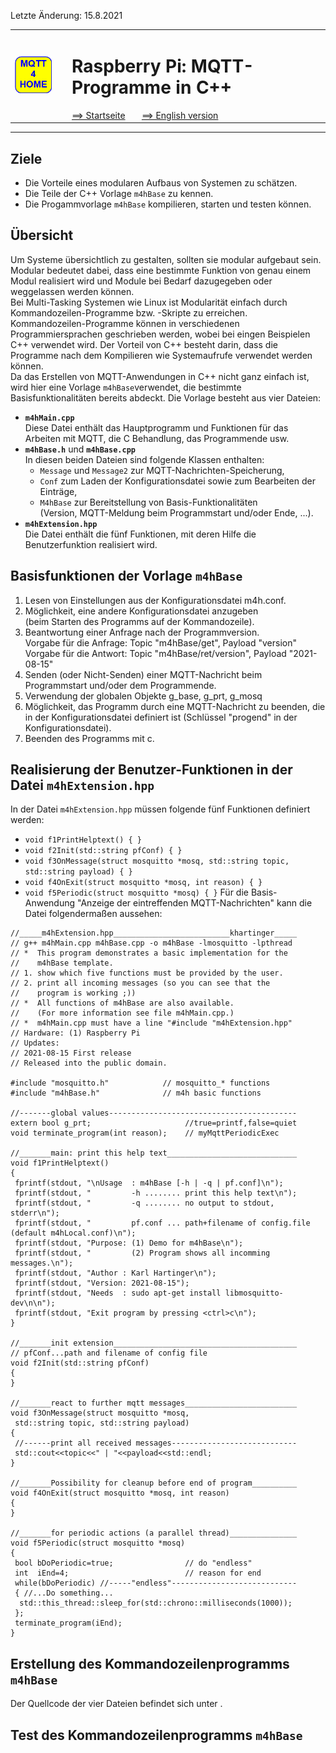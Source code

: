 Letzte &Auml;nderung: 15.8.2021   
<table><tr><td><img src="logo/mqtt4home_96.png"></img></td><td>&nbsp;</td><td>
<h1>Raspberry Pi: MQTT-Programme in C++</h1>
<a href="liesmich.md">==> Startseite</a> &nbsp; &nbsp; &nbsp; 
<a href="m4h07_RasPiCppBase_e.md">==> English version</a> &nbsp; &nbsp; &nbsp; 
</td></tr></table><hr>
  
## Ziele
* Die Vorteile eines modularen Aufbaus von Systemen zu schätzen.   
* Die Teile der C++ Vorlage `m4hBase` zu kennen.   
* Die Progammvorlage  `m4hBase` kompilieren, starten und testen können.

## Übersicht
Um Systeme übersichtlich zu gestalten, sollten sie modular aufgebaut sein. Modular bedeutet dabei, dass eine bestimmte Funktion von genau einem Modul realisiert wird und Module bei Bedarf dazugegeben oder weggelassen werden können.   
Bei Multi-Tasking Systemen wie Linux ist Modularität einfach durch Kommandozeilen-Programme bzw. -Skripte zu erreichen.   
Kommandozeilen-Programme können in verschiedenen Programmiersprachen geschrieben werden, wobei bei eingen Beispielen C++ verwendet wird. Der Vorteil von C++ besteht darin, dass die Programme nach dem Kompilieren wie Systemaufrufe verwendet werden können.   
Da das Erstellen von MQTT-Anwendungen in C++ nicht ganz einfach ist, wird hier eine Vorlage `m4hBase`verwendet, die bestimmte Basisfunktionalitäten bereits abdeckt. Die Vorlage besteht aus vier Dateien:   
* __`m4hMain.cpp`__   
Diese Datei enthält das Hauptprogramm und Funktionen für das Arbeiten mit MQTT, die <strg>C Behandlung, das Programmende usw.
* __`m4hBase.h`__ und __`m4hBase.cpp`__   
   In diesen beiden Dateien sind folgende Klassen enthalten:   
   * `Message` und `Message2` zur MQTT-Nachrichten-Speicherung,   
   * `Conf` zum Laden der Konfigurationsdatei sowie zum Bearbeiten der Einträge,   
   * `M4hBase` zur Bereitstellung von Basis-Funktionalitäten   
     (Version, MQTT-Meldung beim Programmstart und/oder Ende, ...).   
* __`m4hExtension.hpp`__   
Die Datei enthält die fünf Funktionen, mit deren Hilfe die Benutzerfunktion realisiert wird.

## Basisfunktionen der Vorlage `m4hBase`
1. Lesen von Einstellungen aus der Konfigurationsdatei m4h.conf.   
2. Möglichkeit, eine andere Konfigurationsdatei anzugeben   
   (beim Starten des Programms auf der Kommandozeile).   
3. Beantwortung einer Anfrage nach der Programmversion.   
   Vorgabe für die Anfrage: Topic "m4hBase/get", Payload "version"   
   Vorgabe für die Antwort: Topic "m4hBase/ret/version", Payload "2021-08-15"   
4. Senden (oder Nicht-Senden) einer MQTT-Nachricht beim Programmstart und/oder dem Programmende.   
5. Verwendung der globalen Objekte g_base, g_prt, g_mosq
6. Möglichkeit, das Programm durch eine MQTT-Nachricht zu beenden, die in der Konfigurationsdatei definiert ist (Schlüssel "progend" in der Konfigurationsdatei).
7. Beenden des Programms mit <Strg>c.

## Realisierung der Benutzer-Funktionen in der Datei `m4hExtension.hpp`
In der Datei `m4hExtension.hpp` müssen folgende fünf Funktionen definiert werden:   
* `void f1PrintHelptext() { }`
* `void f2Init(std::string pfConf) { }`
* `void f3OnMessage(struct mosquitto *mosq, std::string topic, std::string payload) { }`
* `void f4OnExit(struct mosquitto *mosq, int reason) { }`
* `void f5Periodic(struct mosquitto *mosq) { }`
Für die Basis-Anwendung "Anzeige der eintreffenden MQTT-Nachrichten" kann die Datei folgendermaßen aussehen:   
```   
//_____m4hExtension.hpp__________________________khartinger_____
// g++ m4hMain.cpp m4hBase.cpp -o m4hBase -lmosquitto -lpthread
// *  This program demonstrates a basic implementation for the
//    m4hBase template.
// 1. show which five functions must be provided by the user.
// 2. print all incoming messages (so you can see that the 
//    program is working ;))
// *  All functions of m4hBase are also available.
//    (For more information see file m4hMain.cpp.)
// *  m4hMain.cpp must have a line "#include "m4hExtension.hpp"
// Hardware: (1) Raspberry Pi
// Updates:
// 2021-08-15 First release
// Released into the public domain.

#include "mosquitto.h"            // mosquitto_* functions
#include "m4hBase.h"              // m4h basic functions

//-------global values------------------------------------------
extern bool g_prt;                     //true=printf,false=quiet
void terminate_program(int reason);    // myMqttPeriodicExec

//_______main: print this help text_____________________________
void f1PrintHelptext()
{
 fprintf(stdout, "\nUsage  : m4hBase [-h | -q | pf.conf]\n");
 fprintf(stdout, "         -h ........ print this help text\n");
 fprintf(stdout, "         -q ........ no output to stdout, stderr\n");
 fprintf(stdout, "         pf.conf ... path+filename of config.file (default m4hLocal.conf)\n");
 fprintf(stdout, "Purpose: (1) Demo for m4hBase\n");
 fprintf(stdout, "         (2) Program shows all incomming messages.\n");
 fprintf(stdout, "Author : Karl Hartinger\n");
 fprintf(stdout, "Version: 2021-08-15");
 fprintf(stdout, "Needs  : sudo apt-get install libmosquitto-dev\n\n");
 fprintf(stdout, "Exit program by pressing <ctrl>c\n");
}

//_______init extension_________________________________________
// pfConf...path and filename of config file
void f2Init(std::string pfConf)
{
}

//_______react to further mqtt messages_________________________
void f3OnMessage(struct mosquitto *mosq, 
 std::string topic, std::string payload)
{
 //------print all received messages----------------------------
 std::cout<<topic<<" | "<<payload<<std::endl;
}

//_______Possibility for cleanup before end of program__________
void f4OnExit(struct mosquitto *mosq, int reason)
{
}

//_______for periodic actions (a parallel thread)_______________
void f5Periodic(struct mosquitto *mosq)
{
 bool bDoPeriodic=true;                // do "endless"
 int  iEnd=4;                          // reason for end
 while(bDoPeriodic) //-----"endless"----------------------------
 { //...Do something...
  std::this_thread::sleep_for(std::chrono::milliseconds(1000));
 };
 terminate_program(iEnd);
}
```   

## Erstellung des Kommandozeilenprogramms `m4hBase`
Der Quellcode der vier Dateien befindet sich unter []().



## Test des Kommandozeilenprogramms `m4hBase`
